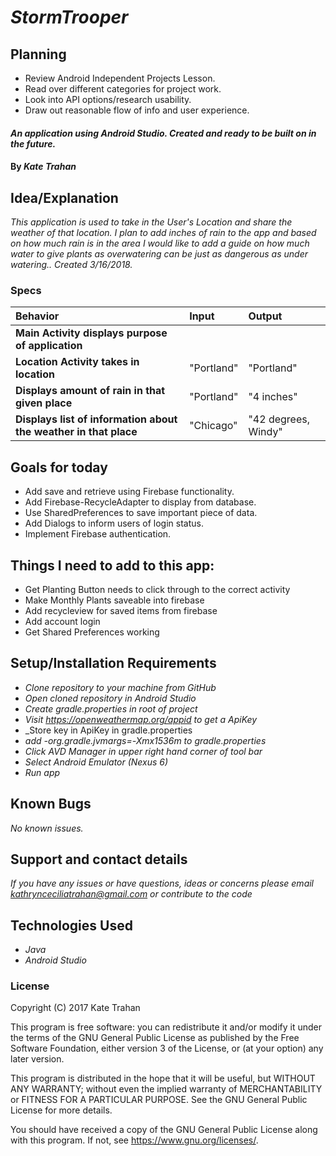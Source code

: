 # _StormTrooper_

## Planning

  * Review Android Independent Projects Lesson.
  * Read over different categories for project work.
  * Look into API options/research usability.
  * Draw out reasonable flow of info and user experience.

#### _An application using Android Studio. Created and ready to be built on in the future._

#### By _**Kate Trahan**_

## Idea/Explanation

_This application is used to take in the User's Location and share the weather of that location. I plan to add inches of rain to the app and based on how much rain is in the area I would like to add a guide on how much water to give plants as overwatering can be just as dangerous as under watering.. Created 3/16/2018._

### Specs
| Behavior | Input | Output |
| :-------------     | :------------- | :-------------
| **Main Activity displays purpose of application**| |  |
| **Location Activity takes in location**| "Portland" | "Portland" |
| **Displays amount of rain in that given place**| "Portland" | "4 inches" |
| **Displays list of information about the weather in that place** |"Chicago"| "42 degrees, Windy"|



## Goals for today
* Add save and retrieve using Firebase functionality.
* Add Firebase-RecycleAdapter to display from database.
* Use SharedPreferences to save important piece of data.
* Add Dialogs to inform users of login status.
* Implement Firebase authentication.



## Things I need to add to this app:
* Get Planting Button needs to click through to the correct activity
* Make Monthly Plants saveable into firebase
* Add recycleview for saved items from firebase
* Add account login
* Get Shared Preferences working


## Setup/Installation Requirements

* _Clone repository to your machine from GitHub_
* _Open cloned repository in Android Studio_
* _Create gradle.properties in root of project_
* _Visit https://openweathermap.org/appid to get a ApiKey_
* _Store key in ApiKey in gradle.properties
* _add -org.gradle.jvmargs=-Xmx1536m to gradle.properties_
* _Click AVD Manager in upper right hand corner of tool bar_
* _Select Android Emulator (Nexus 6)_
* _Run app_


## Known Bugs

_No known issues._

## Support and contact details

_If you have any issues or have questions, ideas or concerns please email kathrynceciliatrahan@gmail.com or contribute to the code_

## Technologies Used

* _Java_
* _Android Studio_


### License
Copyright (C) 2017 Kate Trahan

This program is free software: you can redistribute it and/or modify it under the terms of the GNU General Public License as published by the Free Software Foundation, either version 3 of the License, or (at your option) any later version.

This program is distributed in the hope that it will be useful, but WITHOUT ANY WARRANTY; without even the implied warranty of MERCHANTABILITY or FITNESS FOR A PARTICULAR PURPOSE. See the GNU General Public License for more details.

You should have received a copy of the GNU General Public License along with this program. If not, see https://www.gnu.org/licenses/.